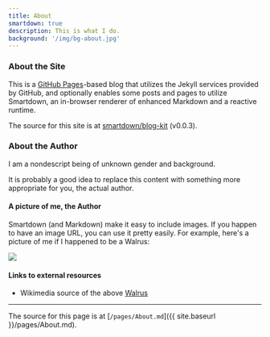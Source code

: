 ```yaml
---
title: About
smartdown: true
description: This is what I do.
background: '/img/bg-about.jpg'
---
```


### About the Site

This is a [GitHub Pages](https://pages.github.com)-based blog that utilizes the Jekyll services provided by GitHub, and optionally enables some posts and pages to utilize Smartdown, an in-browser renderer of enhanced Markdown and a reactive runtime.

The source for this site is at [smartdown/blog-kit](https://github.com/smartdown/blog-kit/) (v0.0.3).

### About the Author

I am a nondescript being of unknown gender and background.

It is probably a good idea to replace this content with something more appropriate for you, the actual author.


#### A picture of me, the Author

Smartdown (and Markdown) make it easy to include images. If you happen to have an image URL, you can use it pretty easily. For example, here's a picture of me if I happened to be a Walrus:


![](https://upload.wikimedia.org/wikipedia/commons/thumb/c/ce/Noaa-walrus22.jpg/320px-Noaa-walrus22.jpg)


#### Links to external resources

- Wikimedia source of the above [Walrus](https://commons.wikimedia.org/wiki/File:Noaa-walrus22.jpg)


---

The source for this page is at [`/pages/About.md`]({{ site.baseurl }}/pages/About.md).
